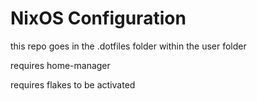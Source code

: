 # NixOS Configuration 

this repo goes in the .dotfiles folder within the user folder

requires home-manager

requires flakes to be activated
